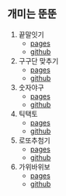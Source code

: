 ## 개미는 뚠뚠
1. 끝말잇기
	* [pages](https://leviseo.github.io/anonymous/ex01word/index.html)
	* [github](https://github.com/leviseo/leviseo.github.io/tree/master/anonymous/ex01word)
2. 구구단 맞추기
	* [pages](https://leviseo.github.io/anonymous/ex02gugu/index.html)
	* [github](https://github.com/leviseo/leviseo.github.io/tree/master/anonymous/ex02gugu)
3. 숫자야구
	* [pages](https://leviseo.github.io/anonymous/ex03baseball/index.html)
	* [github](https://github.com/leviseo/leviseo.github.io/tree/master/anonymous/ex03baseball)
4. 틱택토
	* [pages](https://leviseo.github.io/anonymous/ex04tictactoe/index.html)
	* [github](https://github.com/leviseo/leviseo.github.io/tree/master/anonymous/ex04tictactoe)
5. 로또추첨기
	* [pages](https://leviseo.github.io/anonymous/ex05lotto/index.html)
	* [github](https://github.com/leviseo/leviseo.github.io/tree/master/anonymous/ex05lotto)
6. 가위바위보
	* [pages](https://leviseo.github.io/anonymous/ex06rps/index.html)
	* [github](https://github.com/leviseo/leviseo.github.io/tree/master/anonymous/ex06prs)